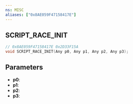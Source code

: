 ```yaml
---
ns: MISC
aliases: ["0x8AE059F47158417E"]
---
```

## SCRIPT_RACE_INIT

```c
// 0x8AE059F47158417E 0x2D33F15A
void SCRIPT_RACE_INIT(Any p0, Any p1, Any p2, Any p3);
```

## Parameters
* **p0**:
* **p1**:
* **p2**:
* **p3**:
